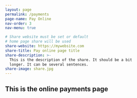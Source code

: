 ```yaml
---
layout: page
permalink: /payments
page-name: Pay Online
nav-order: 3
nav-menu: true

# Share website must be set or default
# home page share will be used
share-website: https://mywebsite.com
share-title: Pay online page title
share-description: >-
  This is the description of the share. It should be a bit
  longer. It can be several sentences.
share-image: share.jpg
---
```


## This is the online payments page
